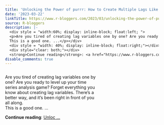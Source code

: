 ```yaml
---
title: 'Unlocking the Power of purrr: How to Create Multiple Lags Like a Pro in R'
date: '2023-03-22'
linkTitle: https://www.r-bloggers.com/2023/03/unlocking-the-power-of-purrr-how-to-create-multiple-lags-like-a-pro-in-r/
source: R-bloggers
description: |-
  <div style = "width:60%; display: inline-block; float:left; ">
  <p>Are you tired of creating lag variables one by one? Are you ready to level up your time series analysis game? Forget everything you know about creating lag variables. There’s a better way, and it’s been right in front of you all along.<br />
  This is a good one. ...</p></div>
  <div style = "width: 40%; display: inline-block; float:right;"></div>
  <div style="clear: both;"></div>
  <strong>Continue reading</strong>: <a href="https://www.r-bloggers.com/2023/03/unlocking-the-power-of-purrr-how-to-create-multiple-lags-like-a-pro-in-r/">Unloc ...
disable_comments: true
---
```

<div style = "width:60%; display: inline-block; float:left; ">
<p>Are you tired of creating lag variables one by one? Are you ready to level up your time series analysis game? Forget everything you know about creating lag variables. There’s a better way, and it’s been right in front of you all along.<br />
This is a good one. ...</p></div>
<div style = "width: 40%; display: inline-block; float:right;"></div>
<div style="clear: both;"></div>
<strong>Continue reading</strong>: <a href="https://www.r-bloggers.com/2023/03/unlocking-the-power-of-purrr-how-to-create-multiple-lags-like-a-pro-in-r/">Unloc ...